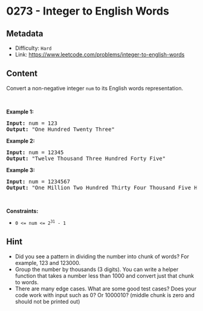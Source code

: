 # 0273 - Integer to English Words

## Metadata

 - Difficulty: `Hard`
 - Link: https://www.leetcode.com/problems/integer-to-english-words

## Content

<p>Convert a non-negative integer <code>num</code> to its English words representation.</p>

<p>&nbsp;</p>
<p><strong class="example">Example 1:</strong></p>

<pre>
<strong>Input:</strong> num = 123
<strong>Output:</strong> &quot;One Hundred Twenty Three&quot;
</pre>

<p><strong class="example">Example 2:</strong></p>

<pre>
<strong>Input:</strong> num = 12345
<strong>Output:</strong> &quot;Twelve Thousand Three Hundred Forty Five&quot;
</pre>

<p><strong class="example">Example 3:</strong></p>

<pre>
<strong>Input:</strong> num = 1234567
<strong>Output:</strong> &quot;One Million Two Hundred Thirty Four Thousand Five Hundred Sixty Seven&quot;
</pre>

<p>&nbsp;</p>
<p><strong>Constraints:</strong></p>

<ul>
	<li><code>0 &lt;= num &lt;= 2<sup>31</sup> - 1</code></li>
</ul>


## Hint

- Did you see a pattern in dividing the number into chunk of words? For example, 123 and 123000.
- Group the number by thousands (3 digits). You can write a helper function that takes a number less than 1000 and convert just that chunk to words.
- There are many edge cases. What are some good test cases? Does your code work with input such as 0? Or 1000010? (middle chunk is zero and should not be printed out)

